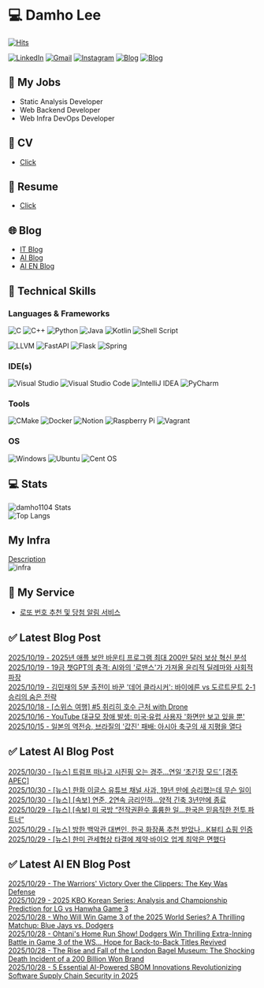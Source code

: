 
# 💻 Damho Lee

[![Hits](https://hits.seeyoufarm.com/api/count/incr/badge.svg?url=https%3A%2F%2Fgithub.com%2Fdamho1104&count_bg=%233D9CC8&title_bg=%23555555&icon=&icon_color=%23E7E7E7&title=hits&edge_flat=false)](https://hits.seeyoufarm.com)  

[![LinkedIn](https://img.shields.io/badge/Linkedin-%230077B5.svg?style=flat&logo=linkedin&logoColor=white)](https://www.linkedin.com/in/damho1104/)
[![Gmail](https://img.shields.io/badge/Gmail-D14836?style=flat&logo=gmail&logoColor=white)](mailto:damho1104@gmail.com)
[![Instagram](https://img.shields.io/badge/Instargram-%23E4405F.svg?style=flat&logo=Instagram&logoColor=white)](https://www.instagram.com/damho1104/)
[![Blog](https://img.shields.io/badge/Blog-%23000000.svg?style=flat&logo=Tistory&logoColor=white)](https://dmomo.co.kr/)
[![Blog](https://img.shields.io/badge/Blog-%23000000.svg?style=flat&logo=WordPress&logoColor=white)](https://blog.ai.dmomo.co.kr/)

## 📃 My Jobs
- Static Analysis Developer
- Web Backend Developer
- Web Infra DevOps Developer

## 📰 CV
- [Click](https://resume.dmomo.net/damho.lee/resume)  

## 📘 Resume
- [Click](https://damho1104.notion.site/8af3191b9815406d95708d9a0cea5a9e)  

## 🌐 Blog
- [IT Blog](https://dmomo.co.kr/)
- [AI Blog](https://blog.ai.dmomo.co.kr/)
- [AI EN Blog](https://ai.trend.dmomo.co.kr/)

## 💪 Technical Skills
### Languages & Frameworks
![C](https://img.shields.io/badge/c-%2300599C.svg?style=flat&logo=c&logoColor=white)
![C++](https://img.shields.io/badge/c++-%2300599C.svg?style=flat&logo=c%2B%2B&logoColor=white)
![Python](https://img.shields.io/badge/Python-3776AB.svg?&style=flat&logo=Python&logoColor=white)
![Java](https://img.shields.io/badge/java-%23ED8B00.svg?style=flat&logo=openjdk&logoColor=white)
![Kotlin](https://img.shields.io/badge/Kotlin-%237F52FF.svg?style=flat&logo=Kotlin&logoColor=white)
![Shell Script](https://img.shields.io/badge/Shell_script-%23121011.svg?style=flat&logo=gnu-bash&logoColor=white)  
  
![LLVM](https://img.shields.io/badge/LLVM/Clang-000B1D.svg?&style=flat&logo=LLVM&logoColor=white)
![FastAPI](https://img.shields.io/badge/FastAPI-005571?style=flat&logo=fastapi)
![Flask](https://img.shields.io/badge/Flask-%23000.svg?style=flat&logo=flask&logoColor=white)
![Spring](https://img.shields.io/badge/Springboot-%236DB33F.svg?style=flat&logo=spring&logoColor=white)
  
  
### IDE(s)
![Visual Studio](https://img.shields.io/badge/Visual%20Studio-5C2D91.svg?style=flat&logo=visual-studio&logoColor=white) 
![Visual Studio Code](https://img.shields.io/badge/Visual%20Studio%20Code-0078d7.svg?style=flat&logo=visual-studio-code&logoColor=white)
![IntelliJ IDEA](https://img.shields.io/badge/IntelliJIDEA-000000.svg?style=flat&logo=intellij-idea&logoColor=white) 
![PyCharm](https://img.shields.io/badge/PyCharm-143?style=flat&logo=pycharm&logoColor=black&color=black&labelColor=green) 


### Tools
![CMake](https://img.shields.io/badge/CMake-%23008FBA.svg?style=flat&logo=cmake&logoColor=white)
![Docker](https://img.shields.io/badge/docker-%230db7ed.svg?style=flat&logo=docker&logoColor=white)
![Notion](https://img.shields.io/badge/Notion-%23000000.svg?style=flat&logo=notion&logoColor=white)
![Raspberry Pi](https://img.shields.io/badge/-RaspberryPi-C51A4A?style=flat&logo=Raspberry-Pi)
![Vagrant](https://img.shields.io/badge/Vagrant-%231563FF.svg?style=flat&logo=vagrant&logoColor=white)


### OS
![Windows](https://img.shields.io/badge/Windows-0078D6?style=flat&logo=windows&logoColor=white)
![Ubuntu](https://img.shields.io/badge/Ubuntu-E95420?style=flat&logo=ubuntu&logoColor=white)
![Cent OS](https://img.shields.io/badge/Cent%20OS-002260?style=flat&logo=centos&logoColor=F0F0F0)


## :computer: Stats
![damho1104 Stats](https://github-readme-stats.vercel.app/api?username=damho1104&hide=issues&show_icons=true&show=prs_merged,prs_merged_percentage&theme=chartreuse-dark)  
![Top Langs](https://github-readme-stats.vercel.app/api/top-langs/?username=damho1104&layout=compact&theme=chartreuse-dark)


## My Infra
[Description](https://dmomo.co.kr/444)  
![infra](https://nextcloud.dmomo.net/apps/files_sharing/publicpreview/EtWDB9RaEXyf4FT?file=/&fileId=142416&x=6016&y=3384&a=true&etag=eee0bc0c4308201c786211582fdbc678)  





## 📣 My Service
- [로또 번호 추천 및 당첨 알림 서비스](https://lotto.dmomo.co.kr/)  


## ✅ Latest Blog Post

[2025/10/19 - 2025년 애플 보안 바운티 프로그램 최대 200만 달러 보상 혁신 분석](https://dmomo.co.kr/742) <br/>
[2025/10/19 - 19금 챗GPT의 충격: AI와의 '로맨스'가 가져올 윤리적 딜레마와 사회적 파장](https://dmomo.co.kr/741) <br/>
[2025/10/19 - 김민재의 5분 출전이 바꾼 '데어 클라시커': 바이에른 vs 도르트문트 2-1 승리의 숨은 전략](https://dmomo.co.kr/740) <br/>
[2025/10/18 - [스위스 여행] #5 취리히 호수 근처 with Drone](https://dmomo.co.kr/739) <br/>
[2025/10/16 - YouTube 대규모 장애 발생: 미국&middot;유럽 사용자 '화면만 보고 있을 뿐'](https://dmomo.co.kr/738) <br/>
[2025/10/15 - 일본의 역전승, 브라질의 '값진' 패배: 아시아 축구의 새 지평을 열다](https://dmomo.co.kr/737) <br/>

## ✅ Latest AI Blog Post
[2025/10/30 - [뉴스] 트럼프 떠나고 시진핑 오는 경주…연일 ‘초긴장 모드’ [경주 APEC]](https://blog.ai.dmomo.co.kr/news/12834) <br/>
[2025/10/30 - [뉴스] 한화 이글스 유튜브 채널 사과, 19년 만에 승리했는데 무슨 일이](https://blog.ai.dmomo.co.kr/news/12831) <br/>
[2025/10/30 - [뉴스] [속보] 연준, 2연속 금리인하…양적 긴축 3년만에 종료](https://blog.ai.dmomo.co.kr/news/12828) <br/>
[2025/10/29 - [뉴스] [속보] 미 국방 “전작권환수 훌륭한 일…한국은 믿음직한 전투 파트너”](https://blog.ai.dmomo.co.kr/news/12825) <br/>
[2025/10/29 - [뉴스] 방한 백악관 대변인, 한국 화장품 추천 받았나…K뷰티 쇼핑 인증](https://blog.ai.dmomo.co.kr/news/12822) <br/>
[2025/10/29 - [뉴스] 한미 관세협상 타결에 제약·바이오 업계 최악은 면했다](https://blog.ai.dmomo.co.kr/news/12819) <br/>

## ✅ Latest AI EN Blog Post
[2025/10/29 - The Warriors' Victory Over the Clippers: The Key Was Defense](https://ai.trend.dmomo.co.kr/2025/10/the-warriors-victory-over-clippers-key.html) <br/>
[2025/10/29 - 2025 KBO Korean Series: Analysis and Championship Prediction for LG vs Hanwha Game 3](https://ai.trend.dmomo.co.kr/2025/10/2025-kbo-korean-series-analysis-and.html) <br/>
[2025/10/28 - Who Will Win Game 3 of the 2025 World Series? A Thrilling Matchup: Blue Jays vs. Dodgers](https://ai.trend.dmomo.co.kr/2025/10/who-will-win-game-3-of-2025-world.html) <br/>
[2025/10/28 - Ohtani's Home Run Show! Dodgers Win Thrilling Extra-Inning Battle in Game 3 of the WS... Hope for Back-to-Back Titles Revived](https://ai.trend.dmomo.co.kr/2025/10/ohtanis-home-run-show-dodgers-win.html) <br/>
[2025/10/28 - The Rise and Fall of the London Bagel Museum: The Shocking Death Incident of a 200 Billion Won Brand](https://ai.trend.dmomo.co.kr/2025/10/the-rise-and-fall-of-london-bagel.html) <br/>
[2025/10/28 - 5 Essential AI-Powered SBOM Innovations Revolutionizing Software Supply Chain Security in 2025](https://ai.trend.dmomo.co.kr/2025/10/5-essential-ai-powered-sbom-innovations.html) <br/>
